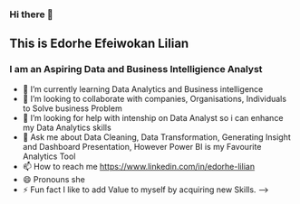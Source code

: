 ### Hi there 👋

## This is Edorhe Efeiwokan Lilian

### I am an Aspiring Data and Business Intelligience Analyst

- 🌱 I’m currently learning Data Analytics and Business intelligence 
- 👯 I’m looking to collaborate with companies, Organisations, Individuals to Solve business Problem
- 🤔 I’m looking for help with intenship on Data Analyst so i can enhance my Data Analytics skills
- 💬 Ask me about Data Cleaning, Data Transformation, Generating Insight and Dashboard Presentation, However Power BI is my Favourite Analytics Tool
- 📫 How to reach me https://www.linkedin.com/in/edorhe-lilian
- 😄 Pronouns she
- ⚡ Fun fact I like to add Value to myself by acquiring new Skills.
-->
